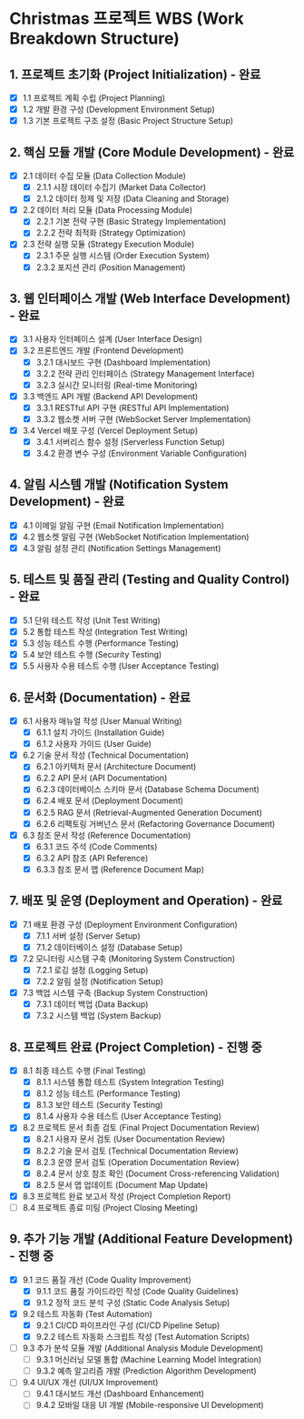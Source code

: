 # Christmas 프로젝트 WBS (Work Breakdown Structure)

## 1. 프로젝트 초기화 (Project Initialization) - 완료
- [x] 1.1 프로젝트 계획 수립 (Project Planning)
- [x] 1.2 개발 환경 구성 (Development Environment Setup)
- [x] 1.3 기본 프로젝트 구조 설정 (Basic Project Structure Setup)

## 2. 핵심 모듈 개발 (Core Module Development) - 완료
- [x] 2.1 데이터 수집 모듈 (Data Collection Module)
  - [x] 2.1.1 시장 데이터 수집기 (Market Data Collector)
  - [x] 2.1.2 데이터 정제 및 저장 (Data Cleaning and Storage)
- [x] 2.2 데이터 처리 모듈 (Data Processing Module)
  - [x] 2.2.1 기본 전략 구현 (Basic Strategy Implementation)
  - [x] 2.2.2 전략 최적화 (Strategy Optimization)
- [x] 2.3 전략 실행 모듈 (Strategy Execution Module)
  - [x] 2.3.1 주문 실행 시스템 (Order Execution System)
  - [x] 2.3.2 포지션 관리 (Position Management)

## 3. 웹 인터페이스 개발 (Web Interface Development) - 완료
- [x] 3.1 사용자 인터페이스 설계 (User Interface Design)
- [x] 3.2 프론트엔드 개발 (Frontend Development)
  - [x] 3.2.1 대시보드 구현 (Dashboard Implementation)
  - [x] 3.2.2 전략 관리 인터페이스 (Strategy Management Interface)
  - [x] 3.2.3 실시간 모니터링 (Real-time Monitoring)
- [x] 3.3 백엔드 API 개발 (Backend API Development)
  - [x] 3.3.1 RESTful API 구현 (RESTful API Implementation)
  - [x] 3.3.2 웹소켓 서버 구현 (WebSocket Server Implementation)
- [x] 3.4 Vercel 배포 구성 (Vercel Deployment Setup)
  - [x] 3.4.1 서버리스 함수 설정 (Serverless Function Setup)
  - [x] 3.4.2 환경 변수 구성 (Environment Variable Configuration)

## 4. 알림 시스템 개발 (Notification System Development) - 완료
- [x] 4.1 이메일 알림 구현 (Email Notification Implementation)
- [x] 4.2 웹소켓 알림 구현 (WebSocket Notification Implementation)
- [x] 4.3 알림 설정 관리 (Notification Settings Management)

## 5. 테스트 및 품질 관리 (Testing and Quality Control) - 완료
- [x] 5.1 단위 테스트 작성 (Unit Test Writing)
- [x] 5.2 통합 테스트 작성 (Integration Test Writing)
- [x] 5.3 성능 테스트 수행 (Performance Testing)
- [x] 5.4 보안 테스트 수행 (Security Testing)
- [x] 5.5 사용자 수용 테스트 수행 (User Acceptance Testing)

## 6. 문서화 (Documentation) - 완료
- [x] 6.1 사용자 매뉴얼 작성 (User Manual Writing)
  - [x] 6.1.1 설치 가이드 (Installation Guide)
  - [x] 6.1.2 사용자 가이드 (User Guide)
- [x] 6.2 기술 문서 작성 (Technical Documentation)
  - [x] 6.2.1 아키텍처 문서 (Architecture Document)
  - [x] 6.2.2 API 문서 (API Documentation)
  - [x] 6.2.3 데이터베이스 스키마 문서 (Database Schema Document)
  - [x] 6.2.4 배포 문서 (Deployment Document)
  - [x] 6.2.5 RAG 문서 (Retrieval-Augmented Generation Document)
  - [x] 6.2.6 리팩토링 거버넌스 문서 (Refactoring Governance Document)
- [x] 6.3 참조 문서 작성 (Reference Documentation)
  - [x] 6.3.1 코드 주석 (Code Comments)
  - [x] 6.3.2 API 참조 (API Reference)
  - [x] 6.3.3 참조 문서 맵 (Reference Document Map)

## 7. 배포 및 운영 (Deployment and Operation) - 완료
- [x] 7.1 배포 환경 구성 (Deployment Environment Configuration)
  - [x] 7.1.1 서버 설정 (Server Setup)
  - [x] 7.1.2 데이터베이스 설정 (Database Setup)
- [x] 7.2 모니터링 시스템 구축 (Monitoring System Construction)
  - [x] 7.2.1 로깅 설정 (Logging Setup)
  - [x] 7.2.2 알림 설정 (Notification Setup)
- [x] 7.3 백업 시스템 구축 (Backup System Construction)
  - [x] 7.3.1 데이터 백업 (Data Backup)
  - [x] 7.3.2 시스템 백업 (System Backup)

## 8. 프로젝트 완료 (Project Completion) - 진행 중
- [x] 8.1 최종 테스트 수행 (Final Testing)
  - [x] 8.1.1 시스템 통합 테스트 (System Integration Testing)
  - [x] 8.1.2 성능 테스트 (Performance Testing)
  - [x] 8.1.3 보안 테스트 (Security Testing)
  - [x] 8.1.4 사용자 수용 테스트 (User Acceptance Testing)
- [x] 8.2 프로젝트 문서 최종 검토 (Final Project Documentation Review)
  - [x] 8.2.1 사용자 문서 검토 (User Documentation Review)
  - [x] 8.2.2 기술 문서 검토 (Technical Documentation Review)
  - [x] 8.2.3 운영 문서 검토 (Operation Documentation Review)
  - [x] 8.2.4 문서 상호 참조 확인 (Document Cross-referencing Validation)
  - [x] 8.2.5 문서 맵 업데이트 (Document Map Update)
- [x] 8.3 프로젝트 완료 보고서 작성 (Project Completion Report)
- [ ] 8.4 프로젝트 종료 미팅 (Project Closing Meeting)

## 9. 추가 기능 개발 (Additional Feature Development) - 진행 중
- [x] 9.1 코드 품질 개선 (Code Quality Improvement)
  - [x] 9.1.1 코드 품질 가이드라인 작성 (Code Quality Guidelines)
  - [x] 9.1.2 정적 코드 분석 구성 (Static Code Analysis Setup)
- [x] 9.2 테스트 자동화 (Test Automation)
  - [x] 9.2.1 CI/CD 파이프라인 구성 (CI/CD Pipeline Setup)
  - [x] 9.2.2 테스트 자동화 스크립트 작성 (Test Automation Scripts)
- [ ] 9.3 추가 분석 모듈 개발 (Additional Analysis Module Development)
  - [ ] 9.3.1 머신러닝 모델 통합 (Machine Learning Model Integration)
  - [ ] 9.3.2 예측 알고리즘 개발 (Prediction Algorithm Development)
- [ ] 9.4 UI/UX 개선 (UI/UX Improvement)
  - [ ] 9.4.1 대시보드 개선 (Dashboard Enhancement)
  - [ ] 9.4.2 모바일 대응 UI 개발 (Mobile-responsive UI Development) 
